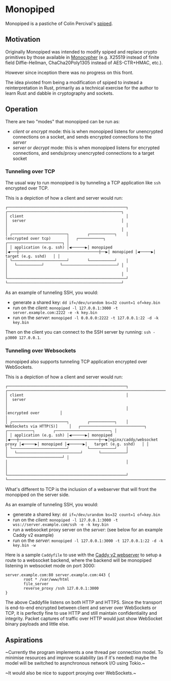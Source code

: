 # Monopiped

Monopiped is a pastiche of Colin Percival's [spiped](https://www.tarsnap.com/spiped.html).

## Motivation

Originally Monopiped was intended to modify spiped and replace crypto primitives by those available in [Monocypher](https://monocypher.org/) (e.g. X25519 instead of finite field Diffie-Hellman, ChaCha20Poly1305 instead of AES-CTR+HMAC, etc.).

However since inception there was no progress on this front.

The idea pivoted from being a modification of spiped to instead a reinterpretation in Rust, primarily as a technical exercise for the author to learn Rust and dabble in cryptography and sockets.

## Operation

There are two "modes" that monopiped can be run as:

  - *client* or *encrypt* mode: this is when monopiped listens for unencrypted connections on a socket, and sends encrypted connections to the *server*
  - *server* or *decrypt* mode: this is when monopiped listens for encrypted connections, and sends/proxy unencrypted connections to a target socket

### Tunneling over TCP

The usual way to run monopiped is by tunneling a TCP application like `ssh` encrypted over TCP.

This is a depiction of how a client and server would run:

```
┌────────────────────────────────────────────────────┐                                   ┌──────────────────────────────────────────────────┐
│ client                                             │                                   │  server                                          │
│                                                    │                                   │                                                  │
│ ┌────────────────────────┐        ┌───────────┐    │        (encrypted over tcp)       │   ┌───────────┐       ┌────────────────────────┐ │
│ │ application (e.g. ssh) │◀──────▶│ monopiped │◀───┼───────────────────────────────────┼──▶│ monopiped │◀─────▶│   target (e.g. sshd)   │ │
│ └────────────────────────┘        └───────────┘    │                                   │   └───────────┘       └────────────────────────┘ │
│                                                    │                                   │                                                  │
└────────────────────────────────────────────────────┘                                   └──────────────────────────────────────────────────┘
```

As an example of tunneling SSH, you would:

  - generate a shared key: `dd if=/dev/urandom bs=32 count=1 of=key.bin`
  - run on the *client*: `monopiped -l 127.0.0.1:3000 -t server.example.com:2222 -e -k key.bin`
  - run on the *server*: `monopiped -l 0.0.0.0:2222 -t 127.0.0.1:22 -d -k key.bin`

Then on the client you can connect to the SSH server by running: `ssh -p3000 127.0.0.1`.

### Tunneling over Websockets

monopiped also supports tunneling TCP application encrypted over WebSockets.

This is a depiction of how a client and server would run:

```
┌────────────────────────────────────────────────────┐                                   ┌────────────────────────────────────────────────────────────────────────────────────────┐
│ client                                             │                                   │  server                                                                                │
│                                                    │           [encrypted over         │                                                                                        │
│ ┌────────────────────────┐        ┌───────────┐    │       WebSockets via HTTP(S)]     │   ┌────────────────────────────┐       ┌───────────┐        ┌────────────────────────┐ │
│ │ application (e.g. ssh) │◀──────▶│ monopiped │◀───┼───────────────────────────────────┼──▶│nginx/caddy/websocket proxy │◀─────▶│ monopiped │◀──────▶│   target (e.g. sshd)   │ │
│ └────────────────────────┘        └───────────┘    │                                   │   └────────────────────────────┘       └───────────┘        └────────────────────────┘ │
│                                                    │                                   │                                                                                        │
└────────────────────────────────────────────────────┘                                   └────────────────────────────────────────────────────────────────────────────────────────┘
```

What's different to TCP is the inclusion of a webserver that will front the monopiped on the server side.

As an example of tunneling SSH, you would:

  - generate a shared key: `dd if=/dev/urandom bs=32 count=1 of=key.bin`
  - run on the *client*: `monopiped -l 127.0.0.1:3000 -t wss://server.example.com/ssh -e -k key.bin`
  - run a websocket proxy server on the *server*: (see below for an example Caddy v2 example)
  - run on the *server*: `monopiped -l 127.0.0.1:3000 -t 127.0.0.1:22 -d -k key.bin -w`

Here is a sample `Caddyfile` to use with the [Caddy v2 webserver](https://caddyserver.com/) to setup a route to a websocket backend, where the backend will be monopiped listening in websocket mode on port 3000:

```
server.example.com:80 server.example.com:443 {
        root * /var/www/html
        file_server
        reverse_proxy /ssh 127.0.0.1:3000
}
```

The above Caddyfile listens on both HTTP and HTTPS. Since the transport is end-to-end encrypted between client and server over WebSockets or TCP, it is perfectly fine to use HTTP and still maintain confidentiality and integrity. Packet captures of traffic over HTTP would just show WebSocket binary payloads and little else.

## Aspirations

~Currently the program implements a one thread per connection model. To minimise resources and improve scalability (as if it's needed) maybe the model will be switched to asynchronous network I/O using Tokio.~

~It would also be nice to support proxying over WebSockets.~
